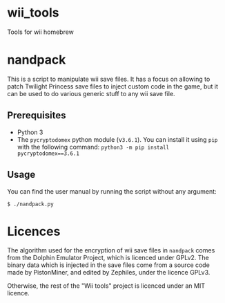 # wii_tools
Tools for wii homebrew

# nandpack

This is a script to manipulate wii save files. It has a focus on allowing to patch Twilight Princess save files to inject custom code in the game, but it can be used to do various generic stuff to any wii save file.

## Prerequisites
- Python 3
- The `pycryptodomex` python module (v`3.6.1`). You can install it using `pip` with the following command: `python3 -m pip install pycryptodomex==3.6.1`

## Usage
You can find the user manual by running the script without any argument:

    $ ./nandpack.py

# Licences

The algorithm used for the encryption of wii save files in `nandpack` comes from the Dolphin Emulator Project, which is licenced under GPLv2. The binary data which is injected in the save files come from a source code made by PistonMiner, and edited by Zephiles, under the licence GPLv3.

Otherwise, the rest of the "Wii tools" project is licenced under an MIT licence.